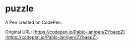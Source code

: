 # puzzle

A Pen created on CodePen.

Original URL: [https://codepen.io/Pablo-ian/pen/ZYbaepZ](https://codepen.io/Pablo-ian/pen/ZYbaepZ).

